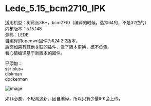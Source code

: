 # Lede_5.15_bcm2710_IPK</br>
适用机型：树莓派3B+，bcm2710（编译的时候，选择64的，不是32位的）</br>
内核版本：5.15.148</br>
源码：LEDE</br>
自编译的openwrt固件为R24.2.2版本，</br>
后面如果有其他关联的插件，做了版本更换，概不负责。</br>
看心情编译基于新版本的固件。</br>

已添加：</br>
ssr plus+</br>
diskman</br>
dockerman</br>


![image](https://github.com/user-attachments/assets/88325976-294b-4b7f-ace3-d602f9efd016)</br>

如非必要，不轻易追新。因自编译，所以只有少量IPK会上传。</br>
